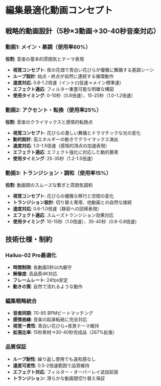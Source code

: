 # 編集最適化動画コンセプト

## 戦略的動画設計（5秒×3動画→30-40秒音楽対応）

### 動画1: メイン・基調（使用率60%）
**役割**: 音楽の基本的雰囲気とテーマ表現
- **視覚コンセプト**: 夜の花畑で青白い花びらが優雅に舞踊する基調シーン
- **ループ設計**: 始点・終点が自然に連続する循環動作
- **速度対応**: 0.8-1.2倍速（イントロ低速→メイン標準速）
- **エフェクト適応**: フィルター重畳可能な明確な構図
- **使用タイミング**: 0-10秒（0.8倍速）、15-25秒（1.0-1.2倍速）

### 動画2: アクセント・転換（使用率25%）
**役割**: 音楽のクライマックスと感情的転換点
- **視覚コンセプト**: 花びらの激しい舞踊とドラマチックな光の変化
- **動的設計**: 高エネルギーの動きでクライマックス演出
- **速度対応**: 1.0-1.5倍速（感情的頂点の加速表現）
- **エフェクト適応**: エフェクト強化に対応した動的要素
- **使用タイミング**: 25-35秒（1.2-1.5倍速）

### 動画3: トランジション・調和（使用率15%）
**役割**: 動画間のスムーズな繋ぎと雰囲気調和
- **視覚コンセプト**: 花びらの優雅な移行と空間の変化
- **トランジション設計**: 切り替え専用、他動画との自然な接続
- **速度対応**: 0.6-1.0倍速（静寂への回帰表現）
- **エフェクト適応**: スムーズトランジション効果対応
- **使用タイミング**: 10-15秒（1.0倍速）、35-40秒（0.6-0.8倍速）

## 技術仕様・制約

### Hailuo-02 Pro最適化
- **時間制限**: 各動画5秒以内厳守
- **解像度**: 高品質4K対応
- **フレームレート**: 24fps安定
- **動きの質**: 自然で流れるような動作

### 編集戦略統合
- **音楽同期**: 70-85 BPMビートマッチング
- **感情曲線**: 音楽の起承転結に完全対応
- **視覚一貫性**: 青白い花びら+夜景テーマ維持
- **拡張比率**: 15秒素材→30-40秒完成品（267%拡張）

### 品質保証
- **ループ耐性**: 繰り返し使用でも違和感なし
- **速度可変性**: 0.5-2倍速範囲で品質維持
- **エフェクト対応**: フィルター・オーバーレイ追加前提
- **トランジション**: 滑らかな動画間切り替え保証